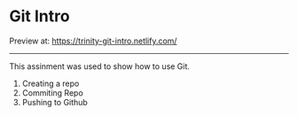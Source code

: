 # Git Intro

Preview at: https://trinity-git-intro.netlify.com/
***

This assinment was used to show how to use Git. 
1. Creating a repo
2. Commiting Repo
3. Pushing to Github
